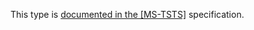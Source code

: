This type is [documented in the [MS-TSTS]](https://learn.microsoft.com/en-us/openspecs/windows_protocols/ms-tsts/f333c223-de8a-46e1-a83e-79cbdab92371) specification.
